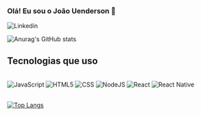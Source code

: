
### Olá! Eu sou o João Uenderson 👋

![Linkedin](https://img.shields.io/badge/LinkedIn-0077B5?style=for-the-badge&logo=linkedin&logoColor=white (https://www.linkedin.com/in/jo%C3%A3o-uenderson-213b33234
))


![Anurag's GitHub stats](https://github-readme-stats.vercel.app/api?username=JaooR&show_icons=true&theme=tokyonight)

## Tecnologias que uso


<div style="display: inline_block"><br/>
    <img aling="center"  alt="JavaScript" src="https://img.shields.io/badge/JavaScript-F7DF1E?style=for-the-badge&logo=javascript&logoColor=black">
       <img aling="center"  alt="HTML5" src="https://img.shields.io/badge/HTML5-E34F26?style=for-the-badge&logo=html5&logoColor=white">
          <img aling="center"  alt="CSS" src="https://img.shields.io/badge/CSS3-1572B6?style=for-the-badge&logo=css3&logoColor=white">
             <img aling="center"  alt="NodeJS" src="https://img.shields.io/badge/Node.js-43853D?style=for-the-badge&logo=node.js&logoColor=white">
              <img aling="center"  alt="React" src="https://img.shields.io/badge/React-20232A?style=for-the-badge&logo=react&logoColor=61DAFB">
                <img aling="center"  alt="React Native" src="https://img.shields.io/badge/React_Native-20232A?style=for-the-badge&logo=react&logoColor=61DAFB">
</div><br/>


[![Top Langs](https://github-readme-stats.vercel.app/api/top-langs/?username=JaooR)](https://github.com/anuraghazra/github-readme-stats)
